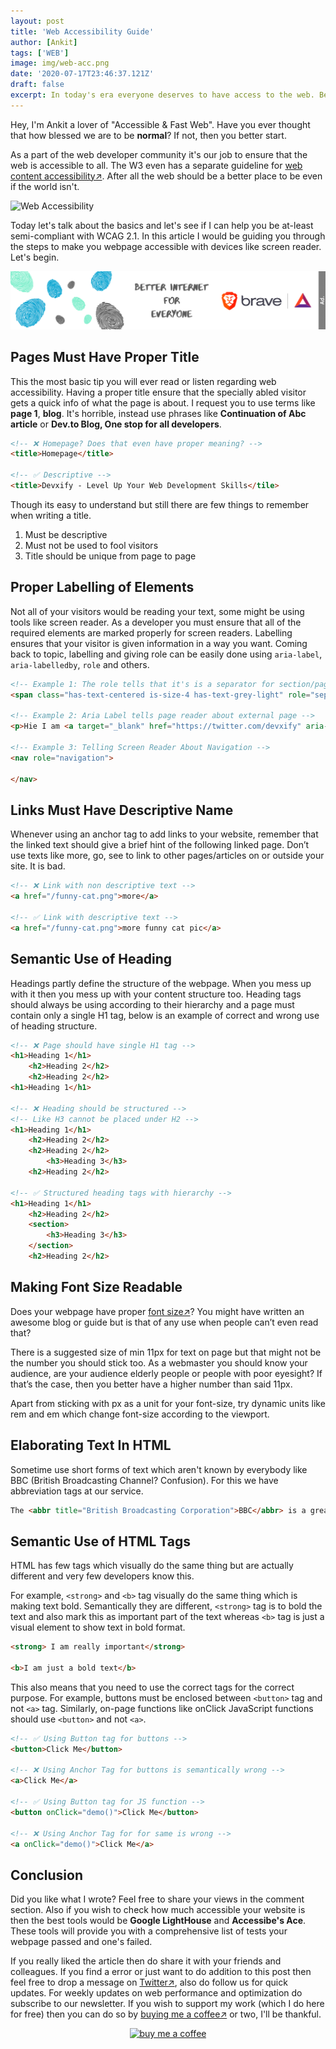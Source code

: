 ```yaml
---
layout: post
title: 'Web Accessibility Guide'
author: [Ankit]
tags: ['WEB']
image: img/web-acc.png
date: '2020-07-17T23:46:37.121Z'
draft: false
excerpt: In today's era everyone deserves to have access to the web. Being a developer, one must know the guidelines to create easily accessible webpages.
---
```


Hey, I'm Ankit a lover of "Accessible & Fast Web". Have you ever thought that how blessed we are to be **normal**?
If not, then you better start. 

As a part of the web developer community it's our job to ensure that the web is accessible to all. The W3 even has a separate guideline for  [web content accessibility↗](https://www.w3.org/WAI/standards-guidelines/wcag/#:~:text=WCAG%202.0%20and%20WCAG%202.1%20are%20stable%2C%20referenceable%20technical%20standards,A%2C%20AA%2C%20and%20AAA.). After all the web should be a better place to be even if the world isn't.

![Web Accessibility](https://dev-to-uploads.s3.amazonaws.com/i/8l5ycmba8i0kfgsf1t4w.png)

Today let's talk about the basics and let's see if I can help you be at-least semi-compliant with WCAG 2.1. In this article I would be guiding you through the steps to make you webpage accessible with devices like screen reader. Let's begin.

<a href="https://www.devxify.com/go/sponsor" rel="nofollow sponsored" target="_blank">![Ads on Devxify](img/sponsor-1.png)</a>

## **Pages Must Have Proper Title**

This the most basic tip you will ever read or listen regarding web accessibility. Having a proper title ensure that the specially abled visitor gets a quick info of what the page is about. I request you to use terms like **page 1**, **blog**. It's horrible, instead use phrases like **Continuation of Abc article** or **Dev.to Blog, One stop for all developers**.

```html
<!-- ❌ Homepage? Does that even have proper meaning? -->
<title>Homepage</title>
               
<!-- ✅ Descriptive -->
<title>Devxify - Level Up Your Web Development Skills</tile>
``` 
Though its easy to understand but still there are few things to remember when writing a title.

1. Must be descriptive
2. Must not be used to fool visitors
3. Title should be unique from page to page

## **Proper Labelling of Elements**

Not all of your visitors would be reading your text, some might be using tools like screen reader. As a developer you must ensure that all of the required elements are marked properly for screen readers. Labelling ensures that your visitor is given information in a way you want. Coming back to topic, labelling and giving role can be easily done using `aria-label`, `aria-labelledby`, `role`  and others.

```html
<!-- Example 1: The role tells that it's is a separator for section/page -->
<span class="has-text-centered is-size-4 has-text-grey-light" role="separator">• • •</span>

<!-- Example 2: Aria Label tells page reader about external page -->
<p>Hie I am <a target="_blank" href="https://twitter.com/devxify" aria-label="Devxify Website">Devxify</a>, wbu</p>

<!-- Example 3: Telling Screen Reader About Navigation -->
<nav role="navigation">

</nav>
```

## **Links Must Have Descriptive Name**

Whenever using an anchor tag to add links to your website, remember that the linked text should give a brief hint of the following linked page. Don’t use texts like more, go, see to link to other pages/articles on or outside your site. It is bad.

```html
<!-- ❌ Link with non descriptive text -->
<a href="/funny-cat.png">more</a>
               
<!-- ✅ Link with descriptive text -->
<a href="/funny-cat.png">more funny cat pic</a>
``` 
## **Semantic Use of Heading**

Headings partly define the structure of the webpage. When you mess up with it then you mess up with your content structure too. Heading tags should always be using according to their hierarchy and a page must contain only a single H1 tag, below is an example of correct and wrong use of heading structure.

```html
<!-- ❌ Page should have single H1 tag -->
<h1>Heading 1</h1>
    <h2>Heading 2</h2>
    <h2>Heading 2</h2>
<h1>Heading 1</h1>

<!-- ❌ Heading should be structured -->
<!-- Like H3 cannot be placed under H2 -->
<h1>Heading 1</h1>
    <h2>Heading 2</h2>
    <h2>Heading 2</h2>
        <h3>Heading 3</h3>
    <h2>Heading 2</h2> 

<!-- ✅ Structured heading tags with hierarchy -->            
<h1>Heading 1</h1>
    <h2>Heading 2</h2>
    <section>
        <h3>Heading 3</h3>
    </section>
    <h2>Heading 2</h2> 
```
## **Making Font Size Readable**

Does your webpage have proper [font size↗](https://learnui.design/blog/mobile-desktop-website-font-size-guidelines.html)? You might have written an awesome blog or guide but is that of any use when people can’t even read that?

There is a suggested size of min 11px for text on page but that might not be the number you should stick too. As a webmaster you should know your audience, are your audience elderly people or people with poor eyesight? If that’s the case, then you better have a higher number than said 11px.

Apart from sticking with px as a unit for your font-size, try dynamic units like rem and em which change font-size according to the viewport.

## **Elaborating Text In HTML**

Sometime use short forms of text which aren't known by everybody like BBC (British Broadcasting Channel? Confusion). For this we have abbreviation tags at our service.

```html
The <abbr title="British Broadcasting Corporation">BBC</abbr> is a great platform.
```
## **Semantic Use of HTML Tags**

HTML has few tags which visually do the same thing but are actually different and very few developers know this.

For example, `<strong>` and `<b>` tag visually do the same thing which is making text bold. Semantically they are different, `<strong>` tag is to bold the text and also mark this as important part of the text whereas `<b>` tag is just a visual element to show text in bold format.

```html
<strong> I am really important</strong>

<b>I am just a bold text</b>
```
This also means that you need to use the correct tags for the correct purpose. For example, buttons must be enclosed between `<button>` tag and not `<a>` tag. Similarly, on-page functions like onClick JavaScript functions should use `<button>` and not `<a>`.

```html
<!-- ✅ Using Button tag for buttons -->
<button>Click Me</button>

<!-- ❌ Using Anchor Tag for buttons is semantically wrong -->
<a>Click Me</a>

<!-- ✅ Using Button tag for JS function -->
<button onClick="demo()">Click Me</button>

<!-- ❌ Using Anchor Tag for for same is wrong -->
<a onClick="demo()">Click Me</a>
```

## **Conclusion**

Did you like what I wrote? Feel free to share your views in the comment section. Also if you wish to check how much accessible your website is then the best tools would be **Google LightHouse** and **Accessibe's Ace**. These tools will provide you with a comprehensive list of tests your webpage passed and one's failed.

If you really liked the article then do share it with your friends and colleagues. If you find a error or just want to do addition to this post then feel free to drop a message on [Twitter↗](https://twitter.com/devxify), also do follow us for quick updates. For weekly updates on web performance and optimization do subscribe to our newsletter. If you wish to support my work (which I do here for free) then you can do so by [buying me a coffee↗](https://www.buymeacoffee.com/Devxify) or two, I'll be thankful.

<p style="text-align:center">
<a href="https://www.buymeacoffee.com/Devxify" rel="noreferrer nofollow" target="_blank"><img alt="buy me a coffee" src="https://devstorage.b-cdn.net/bmc.svg"></a>
</p>
<!--Comments System-->
<script src="https://utteranc.es/client.js" data-repo="Devxify/devxify-comment" data-issue-term="pathname" data-theme="github-light" crossorigin="anonymous" async>
</script>

